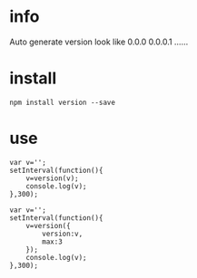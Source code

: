 # info
Auto generate version look like 0.0.0  0.0.0.1 ……
# install

`
npm install version --save
`

# use
```
var v='';
setInterval(function(){
    v=version(v);
    console.log(v);
},300);
```

```
var v='';
setInterval(function(){
    v=version({
        version:v,
        max:3
    });
    console.log(v);
},300);

```
